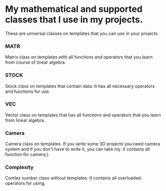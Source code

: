 # My mathematical and supported classes that I use in my projects.
These are universal classes on templates that you can use in your projects.
### MATR
Matrix class on templates with all functions and operators that you learn from course of linear algebra.
### STOCK
Stock class on templates that contain data. It has all necessary operators and functions for use.
### VEC 
Vector class on templates that has all functions and operators that you learn from linear algebra.
### Camera
Camera class on templates. If you write some 3D projects you need camera system and if you don't have to write it, you can take my. It contains all function for camera;)
### Complexity
Comlex number class without templates. It contains all overloaded operators for using.
